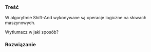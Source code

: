 ### Treść
W algorytmie Shift-And wykonywane są operacje logiczne na słowach maszynowych. 

Wytłumacz w jaki sposób?

### Rozwiązanie
